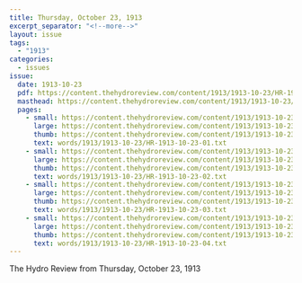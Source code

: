 ```yaml
---
title: Thursday, October 23, 1913
excerpt_separator: "<!--more-->"
layout: issue
tags:
  - "1913"
categories:
  - issues
issue:
  date: 1913-10-23
  pdf: https://content.thehydroreview.com/content/1913/1913-10-23/HR-1913-10-23.pdf
  masthead: https://content.thehydroreview.com/content/1913/1913-10-23/masthead/HR-1913-10-23.jpg
  pages:
    - small: https://content.thehydroreview.com/content/1913/1913-10-23/small/HR-1913-10-23-01.jpg
      large: https://content.thehydroreview.com/content/1913/1913-10-23/large/HR-1913-10-23-01.jpg
      thumb: https://content.thehydroreview.com/content/1913/1913-10-23/thumbnails/HR-1913-10-23-01.jpg
      text: words/1913/1913-10-23/HR-1913-10-23-01.txt
    - small: https://content.thehydroreview.com/content/1913/1913-10-23/small/HR-1913-10-23-02.jpg
      large: https://content.thehydroreview.com/content/1913/1913-10-23/large/HR-1913-10-23-02.jpg
      thumb: https://content.thehydroreview.com/content/1913/1913-10-23/thumbnails/HR-1913-10-23-02.jpg
      text: words/1913/1913-10-23/HR-1913-10-23-02.txt
    - small: https://content.thehydroreview.com/content/1913/1913-10-23/small/HR-1913-10-23-03.jpg
      large: https://content.thehydroreview.com/content/1913/1913-10-23/large/HR-1913-10-23-03.jpg
      thumb: https://content.thehydroreview.com/content/1913/1913-10-23/thumbnails/HR-1913-10-23-03.jpg
      text: words/1913/1913-10-23/HR-1913-10-23-03.txt
    - small: https://content.thehydroreview.com/content/1913/1913-10-23/small/HR-1913-10-23-04.jpg
      large: https://content.thehydroreview.com/content/1913/1913-10-23/large/HR-1913-10-23-04.jpg
      thumb: https://content.thehydroreview.com/content/1913/1913-10-23/thumbnails/HR-1913-10-23-04.jpg
      text: words/1913/1913-10-23/HR-1913-10-23-04.txt
---
```


The Hydro Review from Thursday, October 23, 1913

<!--more-->

